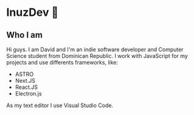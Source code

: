 # InuzDev 🐾

## Who I am

Hi guys. I am David and I'm an indie software developer and Computer Science student from Dominican Republic. I work with JavaScript for my projects and use differents frameworks, like:
* ASTRO
* Next.JS
* React.JS
* Electron.js

As my text editor I use Visual Studio Code.
